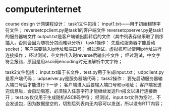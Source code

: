 # computerinternet
course design
计网课程设计：
task1文件包括：
    input1.txt——用于初始翻转字符文件；
    reversetcpclient.py是task1的客户端文件
    reversetcpserver.py是task1的服务器端文件
    output.txt是客户端输出翻转后的文件（其中列表存储采取了倒序插入，否则会因为随机分包而难以分析）
task1操作：
    先启动服务器才能启动socket；
    客户端要输入ip地址和端口号；
    经过测试，虚拟机可以使用ip地址进行连接操作；
    经过测试，空文件传入时reverse后输出空文件；
    经过测试，中文字符会报错，原因是用ascii码encoding时无法解析中文字符；

task2文件包括：
    input.txt属于长文件，test.py用于生成input.txt；
    udpclient.py是客户端代码；
    udpserver.py是服务器端代码；
task2操作：
    要先启动服务器输入端口号后才能进行下一步；
    客户端进入后要输入端口号和ip地址；
    客户端发送完信息后，会自动阻塞，必须输入任意字符才能继续发送Fin报文以进行连接断开；
    test.py仅仅用于生成随机ASCII码字符；
    经测试，input.txt文件为空时，不会发送包，因为数据是空的，切割后列表内无内容可以发送，所以没有RTT内容；